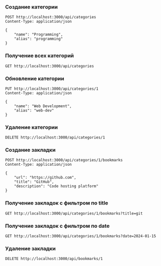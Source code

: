### Создание категории
```
POST http://localhost:3000/api/categories
Content-Type: application/json

{
    "name": "Programming",
    "alias": "programming"
}
```

### Получение всех категорий
```
GET http://localhost:3000/api/categories
```

### Обновление категории

```
PUT http://localhost:3000/api/categories/1
Content-Type: application/json

{
    "name": "Web Development",
    "alias": "web-dev"
}
```

### Удаление категории

```
DELETE http://localhost:3000/api/categories/1
```

### Создание закладки

```
POST http://localhost:3000/api/categories/1/bookmarks
Content-Type: application/json

{
    "url": "https://github.com",
    "title": "GitHub",
    "description": "Code hosting platform"
}
```

### Получение закладок с фильтром по title

```
GET http://localhost:3000/api/categories/1/bookmarks?title=git
```

### Получение закладок с фильтром по date

```
GET http://localhost:3000/api/categories/1/bookmarks?date=2024-01-15
```

### Удаление закладки
```
DELETE http://localhost:3000/api/bookmarks/1
```